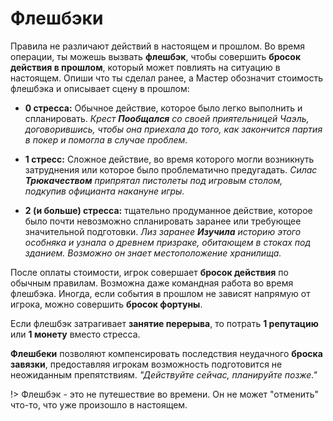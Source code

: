 # Флешбэки

Правила не различают действий в настоящем и прошлом. Во время операции, ты можешь вызвать **флешбэк**, чтобы совершить **бросок действия в прошлом**, который может повлиять на ситуацию в настоящем. Опиши что ты сделал ранее, а Мастер обозначит стоимость флешбэка и описывает сцену в прошлом:

- **0 стресса:** Обычное действие, которое было легко выполнить и спланировать.
_Крест **Пообщался** со своей приятельницей Чаэль, договорившись, чтобы она приехала до того, как закончится партия в покер и помогла в случае проблем._

- **1 стресс:** Сложное действие, во время которого могли возникнуть затруднения или которое было проблематично предугадать.
_Силас **Трюкачеством** припрятал пистолеты под игровым столом, подкупив официанта накануне игры._

- **2 (и больше) стресса:** тщательно продуманное действие, которое было почти невозможно спланировать заранее или требующее значительной подготовки.
_Лиз заранее **Изучила** историю этого особняка и узнала о древнем призраке, обитающем в стоках под зданием. Возможно он знает местоположение хранилища._

После оплаты стоимости, игрок совершает **бросок действия** по обычным правилам. Возможна даже командная работа во время флешбэка. Иногда, если события в прошлом не зависят напрямую от игрока, можно совершить **бросок фортуны**.

Если флешбэк затрагивает **занятие перерыва**, то потрать **1 репутацию** или **1 монету** вместо стресса.

**Флешбеки** позволяют компенсировать последствия неудачного **броска завязки**, предоставляя игрокам возможность подготовится не неожиданным препятствиям. _"Действуйте сейчас, планируйте позже."_

!> Флешбэк - это не путешествие во времени. Он не может "отменить" что-то, что уже произошло в настоящем.
